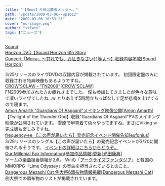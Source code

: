 ```yaml
---
title: "【News】今日は幕張メッセへ。"
path: "/posts/2009-03-06--wp1012"
date: "2009-03-06 10:33:21"
cover: "no-image.png"
author: "stfate"
tags: ["ニュース"]
---
```


<style type="text/css">
<!--
p {white-space: pre-wrap};
-->
</style>

<a class="topics" href="http://www.soundhorizon.com/information/index.html" target="_blank">Sound Horizon DVD【Sound Horizon 6th Story Concert「Moira」～其れでも、お征きなさい仔等よ～】収録内容掲載</a><span class="junre">[<a href="http://sound-horizon.net/" target="_blank">Sound Horizon</a>]</span>
<div class="news">3/25リリースのライヴDVDの収録内容が掲載されています。
初回限定盤のみに収録される特典映像もあるようですね。</div>
<a class="topics" href="http://www.crowsclaw.info/diary.php" target="_blank">CROW'SCLAW - "FN2009"</a><span class="junre">[<a href="http://www.crowsclaw.info/" target="_blank">CROW'SCLAW</a>]</span>
<div class="news">FN2009参加された方お疲れさまでした。
僕も参加してきましたが色々な意味で凄いライヴでしたね…w
とりあえず5時間立ちっぱなしで足が悲鳴を上げてるので寝ます。</div>
<a class="topics" href="http://www.amonamarth.com/" target="_blank">Amon Amarth "Guardians Of Asgaard"メイキング映像公開</a><span class="junre">[<a href="http://www.amonamarth.com/" target="_blank">Amon Amarth</a>]</span>
<div class="news">【Twilight of the Thunder God】収録"Guardians Of Asgaard"PVのメイキング映像が公開されています。
雪原で甲冑着て色々やってますね。まさにViking w
完成版も楽しみですね。</div>
<a class="topics" href="http://eufonius.net/" target="_blank">frequency⇒e 【この声が届いたら】発売記念イベント開催告知</a><span class="junre">[<a href="http://eufonius.net/" target="_blank">eufonius</a>]</span>
<div class="news">3/28リリースのシングル【この声が届いたら】の発売記念イベントが3/20に開催されるそうです。
<a href="http://www.team-e.co.jp/sp/archive/canvas3.html#pro" target="_blank">イベントの詳細はこちらからどうぞ。</a></div>
<a class="topics" href="http://www.procyon-studio.com/" target="_blank">Our Millenial Fair Information(参加作品情報)更新</a><span class="junre">[<a href="http://www.procyon-studio.com/" target="_blank">光田康典</a>]</span>
<div class="news">ゲームの楽曲担当情報が2点。
Wiiの「<a href="http://www.mmv.co.jp/special/game/wii/arcrise/" target="_blank">アークライズファンタジア</a>」と韓国のMMORPG「Lime Odyssey」の楽曲を担当されているとのこと。</div>
<a class="topics" href="http://www.komatsuna-ya.com/~nekonomikan/dmc/index.html" target="_blank">Dangerous Mezashi Cat 例大祭6頒布物情報掲載</a><span class="junre">[<a href="http://www.komatsuna-ya.com/~nekonomikan/dmc/index.html" target="_blank">Dangerous Mezashi Cat</a>]</span>
<div class="news">例大祭での頒布物のリストが掲載されています。</div>
